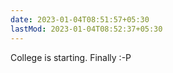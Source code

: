 ```yaml
---
date: 2023-01-04T08:51:57+05:30
lastMod: 2023-01-04T08:52:37+05:30
---
```


College is starting. Finally :⁠-⁠P
